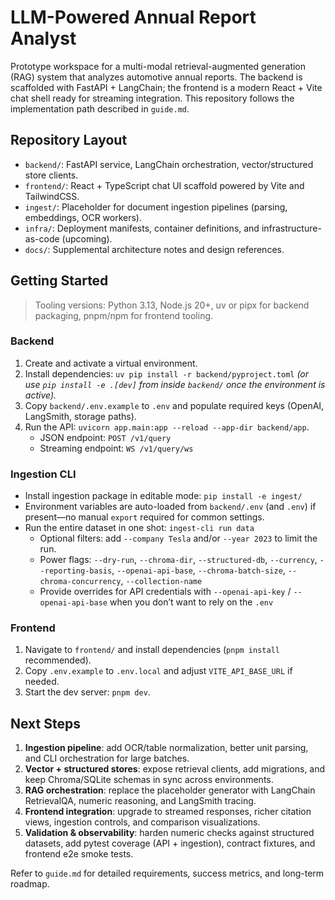 # LLM-Powered Annual Report Analyst

Prototype workspace for a multi-modal retrieval-augmented generation (RAG) system that analyzes automotive annual reports. The backend is scaffolded with FastAPI + LangChain; the frontend is a modern React + Vite chat shell ready for streaming integration. This repository follows the implementation path described in `guide.md`.

## Repository Layout

- `backend/`: FastAPI service, LangChain orchestration, vector/structured store clients.
- `frontend/`: React + TypeScript chat UI scaffold powered by Vite and TailwindCSS.
- `ingest/`: Placeholder for document ingestion pipelines (parsing, embeddings, OCR workers).
- `infra/`: Deployment manifests, container definitions, and infrastructure-as-code (upcoming).
- `docs/`: Supplemental architecture notes and design references.

## Getting Started

> Tooling versions: Python 3.13, Node.js 20+, uv or pipx for backend packaging, pnpm/npm for frontend tooling.

### Backend

1. Create and activate a virtual environment.
2. Install dependencies: `uv pip install -r backend/pyproject.toml` *(or use `pip install -e .[dev]` from inside `backend/` once the environment is active).* 
3. Copy `backend/.env.example` to `.env` and populate required keys (OpenAI, LangSmith, storage paths).
4. Run the API: `uvicorn app.main:app --reload --app-dir backend/app`.
   - JSON endpoint: `POST /v1/query`
   - Streaming endpoint: `WS /v1/query/ws`

### Ingestion CLI

- Install ingestion package in editable mode: `pip install -e ingest/`
- Environment variables are auto-loaded from `backend/.env` (and `.env`) if present—no manual `export` required for common settings.
- Run the entire dataset in one shot: `ingest-cli run data`
  - Optional filters: add `--company Tesla` and/or `--year 2023` to limit the run.
  - Power flags: `--dry-run`, `--chroma-dir`, `--structured-db`, `--currency`, `--reporting-basis`, `--openai-api-base`, `--chroma-batch-size`, `--chroma-concurrency`, `--collection-name`
  - Provide overrides for API credentials with `--openai-api-key` / `--openai-api-base` when you don’t want to rely on the `.env`

### Frontend

1. Navigate to `frontend/` and install dependencies (`pnpm install` recommended).
2. Copy `.env.example` to `.env.local` and adjust `VITE_API_BASE_URL` if needed.
3. Start the dev server: `pnpm dev`.

## Next Steps

1. **Ingestion pipeline**: add OCR/table normalization, better unit parsing, and CLI orchestration for large batches.
2. **Vector + structured stores**: expose retrieval clients, add migrations, and keep Chroma/SQLite schemas in sync across environments.
3. **RAG orchestration**: replace the placeholder generator with LangChain RetrievalQA, numeric reasoning, and LangSmith tracing.
4. **Frontend integration**: upgrade to streamed responses, richer citation views, ingestion controls, and comparison visualizations.
5. **Validation & observability**: harden numeric checks against structured datasets, add pytest coverage (API + ingestion), contract fixtures, and frontend e2e smoke tests.

Refer to `guide.md` for detailed requirements, success metrics, and long-term roadmap.
